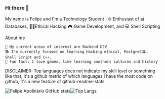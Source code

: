 ### Hi there 👋

My name is Felipe and I'm a Technology Student | 🌐 Enthusiast of 📊 Databases, 🧑‍💻Ethical Hacking 🎮 Game Development, and 💻 Shell Scripting


About me
    
    📌 My current areas of interest are Backend DEV.
    📚 I'm currently focused on learning Hacking ethical, PostgreSQL, Shell Script and C++.
    📎 Fun fact: I love games, like learning anothers cultures and history


<!-- ADD GitHub Stats-->    
DISCLAIMER: Top languages does not indicate my skill level or something like that, it's a github metric of which languages i have the most code on github, it's a new feature of github-readme-stats

![Felipe Apolinário GitHub stats](https://github-readme-stats-felipe-apolinarios-projects.vercel.app/api?username=fadokkx&show_icons=true&theme=dracula)![Top Langs](https://github-readme-stats.vercel.app/api/top-langs/?username=fadokkx&&size_weight=1.25&count_weight=1.25&show_icons=true&theme=dracula)


<!--![Felipe Apolinário GitHub stats](https://github-readme-stats.vercel.app/api?username=fadokkx&show_icons=true&theme=dracula&size_weight=0&count_weight=1) ![Top Langs](https://github-readme-stats.vercel.app/api/top-langs/?username=fadokkx&&size_weight=0&count_weight=1&show_icons=true&theme=dracula)



